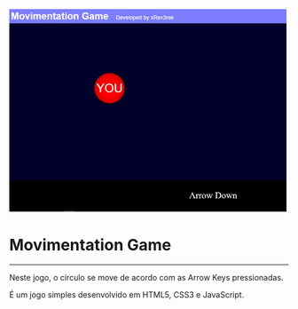 <img src="screenshot.jpg" width="500">
<h1>Movimentation Game</h1>
<hr>
<p>Neste jogo, o círculo se move de acordo com as Arrow Keys pressionadas.</p>
<p>É um jogo simples desenvolvido em HTML5, CSS3 e JavaScript.</p>
